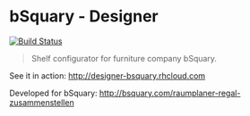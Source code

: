 # bSquary - Designer

[![Build Status](https://travis-ci.org/karazy/bsquary-designer.svg?branch=master)](https://travis-ci.org/karazy/bsquary-designer)

> Shelf configurator for furniture company bSquary.

See it in action: http://designer-bsquary.rhcloud.com

Developed for bSquary: http://bsquary.com/raumplaner-regal-zusammenstellen
